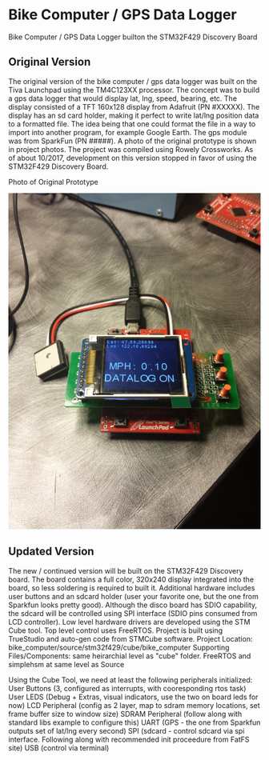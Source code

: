 # Bike Computer / GPS Data Logger
Bike Computer / GPS Data Logger builton the STM32F429 Discovery Board

Original Version
----------------
The original version of the bike computer / gps data logger was built on the Tiva Launchpad using the TM4C123XX processor.  The concept was to build a gps data logger that would display lat, lng, speed, bearing, etc.  The display consisted of a TFT 160x128 display from Adafruit (PN #XXXXX).  The display has an sd card holder, making it perfect to write lat/lng position data to a formatted file.  The idea being that one could format the file in a way to import into another program, for example Google Earth.  The gps module was from SparkFun (PN #####).  A photo of the original prototype is shown in project photos.  The project was compiled using Rowely Crossworks.  As of about 10/2017, development on this version stopped in favor of using the STM32F429 Discovery Board.

Photo of Original Prototype

![alt text](https://github.com/seattleeeclub/bike_computer/blob/master/photos_hardware/original/datalogger_091217.jpg)

Updated Version
---------------
The new / continued version will be built on the STM32F429 Discovery board.  The board contains a full color, 320x240 display integrated into the board, so less soldering is required to built it.  Additional hardware includes user buttons and an sdcard holder (user your favorite one, but the one from Sparkfun looks pretty good).  Although the disco board has SDIO capability, the sdcard will be controlled using SPI interface (SDIO pins consumed from LCD controller).  Low level hardware drivers are developed using the STM Cube tool.  Top level control uses FreeRTOS.
Project is built using TrueStudio and auto-gen code from STMCube software.
Project Location: bike_computer/source/stm32f429/cube/bike_computer
Supporting Files/Components: same heirarchial level as "cube" folder.  FreeRTOS and simplehsm at same level as Source

Using the Cube Tool, we need at least the following peripherals initialized:
User Buttons (3, configured as interrupts, with cooresponding rtos task)
User LEDS (Debug + Extras, visual indicators, use the two on board leds for now)
LCD Peripheral (config as 2 layer, map to sdram memory locations, set frame buffer size to window size)
SDRAM Peripheral (follow along with standard libs example to configure this)
UART (GPS - the one from Sparkfun outputs set of lat/lng every second)
SPI (sdcard - control sdcard via spi interface.  Following along with recommended init proceedure from FatFS site)
USB (control via terminal)



